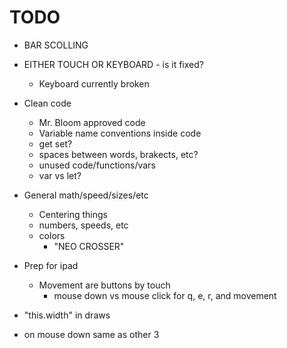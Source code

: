 # TODO
- BAR SCOLLING
- EITHER TOUCH OR KEYBOARD - is it fixed?
    - Keyboard currently broken

- Clean code
    - Mr. Bloom approved code
    - Variable name conventions inside code
    - get set?
    - spaces between words, brakects, etc?
    - unused code/functions/vars
    - var vs let?
- General math/speed/sizes/etc
    - Centering things
    - numbers, speeds, etc
    - colors
        - "NEO CROSSER"
- Prep for ipad
    - Movement are buttons by touch
        - mouse down vs mouse click for q, e, r, and movement

- "this.width" in draws
- on mouse down same as other 3